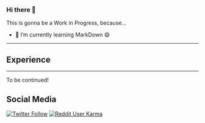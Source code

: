 ### Hi there 👋

This is gonna be a Work in Progress, because...
- 🌱 I’m currently learning MarkDown 😄
---
## Experience
---
To be continued!

## Social Media

[![Twitter Follow](https://img.shields.io/twitter/follow/ndewestelinck?style=social)](https://www.twitter.com/ndewestelinck)
[![Reddit User Karma](https://img.shields.io/reddit/user-karma/link/NickyDeWestelinck?style=social)](https://www.reddit.com/user/NickyDeWestelinck)

<!--
**nickydewestelinck/nickydewestelinck** is a ✨ _special_ ✨ repository because its `README.md` (this file) appears on your GitHub profile.

Here are some ideas to get you started:

- 🔭 I’m currently working on ...
- 🌱 I’m currently learning ...
- 👯 I’m looking to collaborate on ...
- 🤔 I’m looking for help with ...
- 💬 Ask me about ...
- 📫 How to reach me: ...
- 😄 Pronouns: ...
- ⚡ Fun fact: ...
-->
